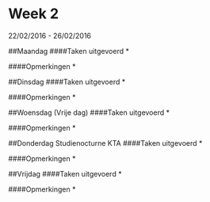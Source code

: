 # Week 2
22/02/2016 - 26/02/2016

##Maandag
####Taken uitgevoerd
* 

####Opmerkingen
* 

##Dinsdag
####Taken uitgevoerd
* 

####Opmerkingen
* 

##Woensdag (Vrije dag)
####Taken uitgevoerd
* 

####Opmerkingen
* 

##Donderdag
Studienocturne KTA
####Taken uitgevoerd
* 

####Opmerkingen
* 

##Vrijdag
####Taken uitgevoerd
* 

####Opmerkingen
* 
